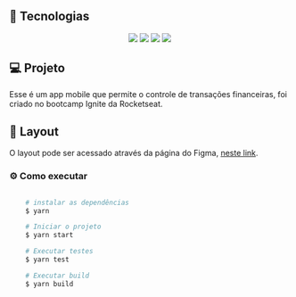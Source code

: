 ## :hammer: Tecnologias

<div align="center">
    <img src="https://img.shields.io/badge/React_Native-20232A?style=for-the-badge&logo=react&logoColor=61DAFB">
    <img src="https://img.shields.io/badge/TypeScript-007ACC?style=for-the-badge&logo=typescript&logoColor=white">
    <img src="https://img.shields.io/badge/Expo-1B1F23?style=for-the-badge&logo=expo&logoColor=white">
    <img src="https://img.shields.io/badge/styled--components-DB7093?style=for-the-badge&logo=styled-components&logoColor=white">
</div>

## :computer: Projeto

Esse é um app mobile que permite o controle de transações financeiras, foi criado no bootcamp Ignite da Rocketseat.

## :art: Layout

O layout pode ser acessado através da página do Figma, [neste link](https://www.figma.com/file/EgOhyj1Inz14dhWGVhRlhr/GoFinances?node-id=0%3A1).

### :gear: Como executar

```bash

    # instalar as dependências
    $ yarn

    # Iniciar o projeto
    $ yarn start

    # Executar testes
    $ yarn test

    # Executar build
    $ yarn build
```
